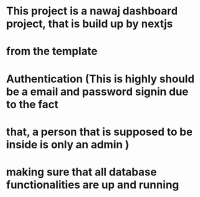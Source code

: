 # This project is a nawaj dashboard project, that is  build up by nextjs
# from the template

# Authentication (This is highly should be a email and password signin due to the fact
#  that, a person that is supposed to be inside is only an admin )

# making sure that all database functionalities are up and running
